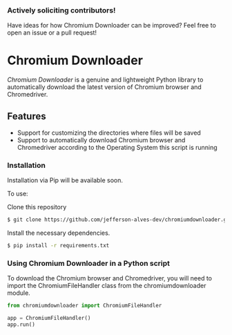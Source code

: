 ### Actively soliciting contributors!

Have ideas for how Chromium Downloader can be improved? Feel free to open an issue or a pull request!

# Chromium Downloader

*Chromium Downloader* is a genuine and lightweight Python library to automatically download the latest version of Chromium browser and Chromedriver.

## Features

- Support for customizing the directories where files will be saved
- Support to automatically download Chromium browser and Chromedriver according to the Operating System this script is running

### Installation

Installation via Pip will be available soon.

To use:

Clone this repository

```bash
$ git clone https://github.com/jefferson-alves-dev/chromiumdownloader.git
```

Install the necessary dependencies.

```bash
$ pip install -r requirements.txt
```

### Using Chromium Downloader in a Python script

To download the Chromium browser and Chromedriver, you will need to import the ChromiumFileHandler class from the chromiumdownloader module.

```python
from chromiumdownloader import ChromiumFileHandler

app = ChromiumFileHandler()
app.run()
```